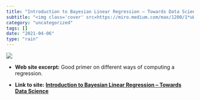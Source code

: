 ```yaml
---
title: "Introduction to Bayesian Linear Regression – Towards Data Science"
subtitle: "<img class='cover' src=https://miro.medium.com/max/1200/1*uW8VVFJtCjrbPu9P0q0Iog.jpeg>"
category: "uncategorized"
tags: []
date: "2021-04-06"
type: "rain"
---
```

<img class="cover" src=https://miro.medium.com/max/1200/1*uW8VVFJtCjrbPu9P0q0Iog.jpeg>



* **Web site excerpt:** Good primer on different ways of computing a regression.

* **Link to site:** **[Introduction to Bayesian Linear Regression – Towards Data Science](https://towardsdatascience.com/introduction-to-bayesian-linear-regression-e66e60791ea7?source=userActivityShare-d383785221d0-1523707926)**